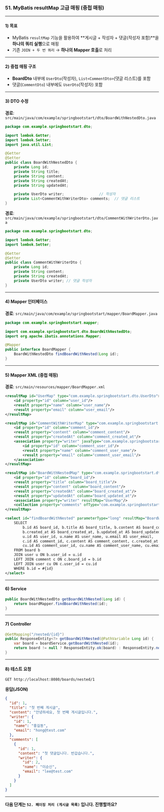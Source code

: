 ### 51. MyBatis resultMap 고급 매핑 (중첩 매핑)

---

#### 1) **목표**

* MyBatis `resultMap` 기능을 활용하여 \*\*게시글 + 작성자 + 댓글(작성자 포함)\*\*을 **하나의 쿼리 실행**으로 매핑
* 기존 `JOIN + 두 번 쿼리` → **하나의 Mapper 호출**로 처리

---

#### 2) **중첩 매핑 구조**

* **BoardDto** 내부에 `UserDto`(작성자), `List<CommentDto>`(댓글 리스트)를 포함
* 댓글(`CommentDto`) 내부에도 `UserDto`(작성자) 포함

---

#### 3) **DTO 수정**

**경로**: `src/main/java/com/example/springbootstart/dto/BoardWithNestedDto.java`

```java
package com.example.springbootstart.dto;

import lombok.Getter;
import lombok.Setter;
import java.util.List;

@Getter
@Setter
public class BoardWithNestedDto {
    private Long id;
    private String title;
    private String content;
    private String createdAt;
    private String updatedAt;

    private UserDto writer;                // 작성자
    private List<CommentWithWriterDto> comments;  // 댓글 리스트
}
```

**경로**: `src/main/java/com/example/springbootstart/dto/CommentWithWriterDto.java`

```java
package com.example.springbootstart.dto;

import lombok.Getter;
import lombok.Setter;

@Getter
@Setter
public class CommentWithWriterDto {
    private Long id;
    private String content;
    private String createdAt;
    private UserDto writer; // 댓글 작성자
}
```

---

#### 4) **Mapper 인터페이스**

**경로**: `src/main/java/com/example/springbootstart/mapper/BoardMapper.java`

```java
package com.example.springbootstart.mapper;

import com.example.springbootstart.dto.BoardWithNestedDto;
import org.apache.ibatis.annotations.Mapper;

@Mapper
public interface BoardMapper {
    BoardWithNestedDto findBoardWithNested(Long id);
}
```

---

#### 5) **Mapper XML (중첩 매핑)**

**경로**: `src/main/resources/mapper/BoardMapper.xml`

```xml
<resultMap id="UserMap" type="com.example.springbootstart.dto.UserDto">
    <id property="id" column="user_id"/>
    <result property="name" column="user_name"/>
    <result property="email" column="user_email"/>
</resultMap>

<resultMap id="CommentWithWriterMap" type="com.example.springbootstart.dto.CommentWithWriterDto">
    <id property="id" column="comment_id"/>
    <result property="content" column="comment_content"/>
    <result property="createdAt" column="comment_created_at"/>
    <association property="writer" javaType="com.example.springbootstart.dto.UserDto">
        <id property="id" column="comment_user_id"/>
        <result property="name" column="comment_user_name"/>
        <result property="email" column="comment_user_email"/>
    </association>
</resultMap>

<resultMap id="BoardWithNestedMap" type="com.example.springbootstart.dto.BoardWithNestedDto">
    <id property="id" column="board_id"/>
    <result property="title" column="board_title"/>
    <result property="content" column="board_content"/>
    <result property="createdAt" column="board_created_at"/>
    <result property="updatedAt" column="board_updated_at"/>
    <association property="writer" resultMap="UserMap"/>
    <collection property="comments" ofType="com.example.springbootstart.dto.CommentWithWriterDto" resultMap="CommentWithWriterMap"/>
</resultMap>

<select id="findBoardWithNested" parameterType="long" resultMap="BoardWithNestedMap">
    SELECT 
        b.id AS board_id, b.title AS board_title, b.content AS board_content,
        b.created_at AS board_created_at, b.updated_at AS board_updated_at,
        u.id AS user_id, u.name AS user_name, u.email AS user_email,
        c.id AS comment_id, c.content AS comment_content, c.created_at AS comment_created_at,
        cu.id AS comment_user_id, cu.name AS comment_user_name, cu.email AS comment_user_email
    FROM board b
    JOIN user u ON b.user_id = u.id
    LEFT JOIN comment c ON c.board_id = b.id
    LEFT JOIN user cu ON c.user_id = cu.id
    WHERE b.id = #{id}
</select>
```

---

#### 6) **Service**

```java
public BoardWithNestedDto getBoardWithNested(Long id) {
    return boardMapper.findBoardWithNested(id);
}
```

---

#### 7) **Controller**

```java
@GetMapping("/nested/{id}")
public ResponseEntity<?> getBoardWithNested(@PathVariable Long id) {
    var board = boardService.getBoardWithNested(id);
    return board != null ? ResponseEntity.ok(board) : ResponseEntity.notFound().build();
}
```

---

#### 8) **테스트 요청**

```
GET http://localhost:8080/boards/nested/1
```

**응답(JSON)**

```json
{
  "id": 1,
  "title": "첫 번째 게시글",
  "content": "안녕하세요, 첫 번째 게시글입니다.",
  "writer": {
    "id": 1,
    "name": "홍길동",
    "email": "hong@test.com"
  },
  "comments": [
    {
      "id": 1,
      "content": "첫 댓글입니다. 반갑습니다.",
      "writer": {
        "id": 2,
        "name": "이순신",
        "email": "lee@test.com"
      }
    }
  ]
}
```

---

**다음 단계는 `52. 페이징 처리 (게시글 목록)` 입니다. 진행할까요?**
